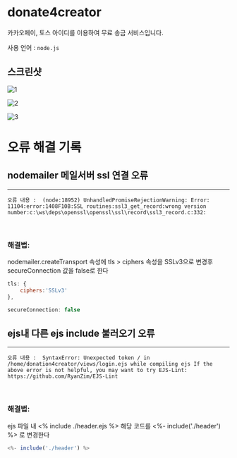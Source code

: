 # donate4creator
카카오페이, 토스 아이디를 이용하여 무료 송금 서비스입니다.

사용 언어 : `node.js`

## 스크린샷
![1](https://user-images.githubusercontent.com/72495729/174440208-cbfda54c-b38a-4691-a6ba-1dac13ef0a28.png)

![2](https://user-images.githubusercontent.com/72495729/174440233-99ad1967-ede0-4777-84de-85e31e472f52.png)

![3](https://user-images.githubusercontent.com/72495729/174440237-3fb3165a-8ed1-41e0-8537-996a61bd268f.png)


# 오류 해결 기록

## nodemailer 메일서버 ssl 연결 오류
---

`오류 내용 : 
(node:18952) UnhandledPromiseRejectionWarning: Error: 11104:error:1408F10B:SSL routines:ssl3_get_record:wrong version number:c:\ws\deps\openssl\openssl\ssl\record\ssl3_record.c:332: `

<br>

### 해결법: 

nodemailer.createTransport 속성에 tls > ciphers 속성을 SSLv3으로 변경후
secureConnection 값을 false로 한다
``` js
tls: {
    ciphers:'SSLv3'
},

secureConnection: false
```

## ejs내 다른 ejs include 불러오기 오류
---

` 오류 내용 : 
SyntaxError: Unexpected token / in /home/donation4creator/views/login.ejs while compiling ejs
If the above error is not helpful, you may want to try EJS-Lint:
https://github.com/RyanZim/EJS-Lint `

<br>

### 해결법: 

ejs 파일 내 <% include ./header.ejs %> 해당 코드를 <%- include('./header') %> 로 변경한다

``` js
<%- include('./header') %>
```
